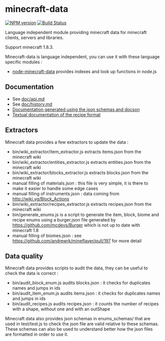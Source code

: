 # minecraft-data 
[![NPM version](https://badge.fury.io/js/minecraft-data.svg)](http://badge.fury.io/js/minecraft-data) [![Build Status](https://circleci.com/gh/PrismarineJS/minecraft-data.svg?style=shield)](https://circleci.com/gh/PrismarineJS/minecraft-data)

Language independent module providing minecraft data for minecraft clients, servers and libraries.

Support minecraft 1.8.3.

Minecraft-data is language independent, you can use it with these language specific modules :

* [node-minecraft-data](https://github.com/PrismarineJS/node-minecraft-data) provides indexes and look up functions in node.js

## Documentation

 * See [doc/api.md](doc/api.md)
 * See [doc/history.md](doc/history.md)
 * [Documentation generated using the json schemas and docson](http://prismarinejs.github.io/minecraft-data/)
 * [Textual documentation of the recipe format](doc/recipes.md)

## Extractors

Minecraft data provides a few extractors to update the data :

 * bin/wiki_extractor/item_extractor.js extracts items.json from the minecraft wiki
 * bin/wiki_extractor/entities_extractor.js extracts entities.json from the minecraft wiki
 * bin/wiki_extractor/blocks_extractor.js extracts blocks.json from the minecraft wiki
 * manual filling of materials.json : this file is very simple, it is there to make it easier to handle some edge cases
 * manual filling of instruments.json : data coming from http://wiki.vg/Block_Actions
 * bin/wiki_extractor/recipes_extractor.js extracts recipes.json from the minecraft wiki
 * bin/generate_enums.js is a script to generate the item, block, biome and recipe enums using a burger.json file generated by https://github.com/mcdevs/Burger which is not up to date with minecraft 1.8
 * manual filling of biomes.json : see https://github.com/andrewrk/mineflayer/pull/197 for more detail

## Data quality

Minecraft data provides scripts to audit the data, they can be useful to check the data is correct :

 * bin/audit_block_enum.js audits blocks.json : it checks for duplicates names and jumps in ids
 * bin/audit_item_enum.js audits items.json : it checks for duplicates names and jumps in ids
 * bin/audit_recipes.js audits recipes.json : it counts the number of recipes with a shape, without one and with an outShape 
 
Minecraft data also provides json schemas in enums_schemas/ that are used in test/test.js to check the json file are valid relative to these schemas.
These schemas can also be used to understand better how the json files are formatted in order to use it.
